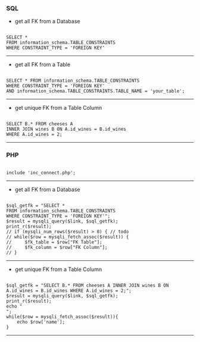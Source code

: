 ### SQL

- get all FK from a Database

<code>
SELECT *
FROM information_schema.TABLE_CONSTRAINTS
WHERE CONSTRAINT_TYPE = 'FOREIGN KEY'
</code>

---

- get all FK from a Table

<code>
SELECT * FROM information_schema.TABLE_CONSTRAINTS
WHERE CONSTRAINT_TYPE = 'FOREIGN KEY'
AND information_schema.TABLE_CONSTRAINTS.TABLE_NAME = 'your_table';
</code>

---

- get unique FK from a Table Column

<code>
SELECT B.* FROM cheeses A
INNER JOIN wines B ON A.id_wines = B.id_wines
WHERE A.id_wines = 2;
</code>

---

### PHP

<code>
include 'inc_connect.php';
</code>

---

- get all FK from a Database

<code>
$sql_getfk = "SELECT *
FROM information_schema.TABLE_CONSTRAINTS
WHERE CONSTRAINT_TYPE = 'FOREIGN KEY'";
$result = mysqli_query($link, $sql_getfk);
print_r($result);
// if (mysqli_num_rows($result) > 0) { // todo
// while($row = mysqli_fetch_assoc($result)) {
//     $fk_table = $row["FK Table"];
//     $fk_column = $row["FK Column"];
// }
</code>

---

- get unique FK from a Table Column

<code>
$sql_getfk = "SELECT B.* FROM cheeses A INNER JOIN wines B ON A.id_wines = B.id_wines WHERE A.id_wines = 2;";
$result = mysqli_query($link, $sql_getfk);
print_r($result);
echo "<br />";
while($row = mysqli_fetch_assoc($result)){
    echo $row['name'];
}
</code>

---
